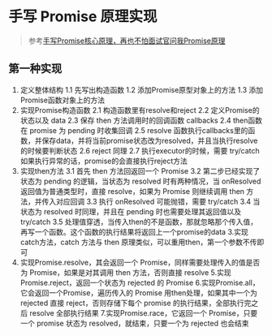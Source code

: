 # 手写 Promise 原理实现

>参考[手写Promise核心原理，再也不怕面试官问我Promise原理](https://juejin.im/post/6856213486633304078)

## 第一种实现

1. 定义整体结构
  1.1 先写出构造函数
  1.2 添加Promise原型对象上的方法
  1.3 添加Promise函数对象上的方法
2. 实现Promise构造函数
  2.1 构造函数里有resolve和reject
  2.2 定义Promise的 状态以及 data
  2.3 保存 then 方法调用时的回调函数 callbacks
  2.4 then函数在 promise 为 pending 时收集回调
  2.5 resolve 函数执行callbacks里的函数，并保存data，并将当前promise状态改为resolved，并且当执行resolve的时候要判断状态
  2.6 reject 同理
  2.7 执行executor的时候，需要 try/catch 如果执行异常的话，promise的会直接执行reject方法
3. 实现then方法
  3.1 首先 then 方法回返回一个 Promise
  3.2 第二步已经实现了状态为 pending 的逻辑，当状态为 resolved 时有两种情况，当 onResolved 返回值为普通类型时，直接 resolve，如果为 Promise 则继续调用 then 方法，并传入对应回调
  3.3 执行 onResolved 可能抛错，需要 try/catch
  3.4 当状态为 resolved 时同理，并且在 pending 时也需要处理其返回值以及 try/catch
  3.5 处理值穿透，当传入then的不是函数，那就忽略那个传入值，再写一个函数。这个函数的执行结果将返回上一个promise的data
3.实现catch方法，catch 方法与 then 原理类似，可以重用then，第一个参数不传即可
4. 实现Promise.resolve，其会返回一个 Promise，同样需要处理传入的值是否为 Promise，如果是对其调用 then 方法，否则直接 resolve
5.实现Promise.reject，返回一个状态为 rejected 的 Promise
6.实现Promise.all，它会返回一个Promise，遍历传入的 Promise 用then处理，如果其中一个为 rejected 直接 reject，否则存储下每个 promise 的执行结果，全部执行完之后 resolve 全部执行结果
7.实现Promise.race，它返回一个 Promise，只要一个 promise 状态为 resolved，就结束，只要一个为 rejected 也会结束
